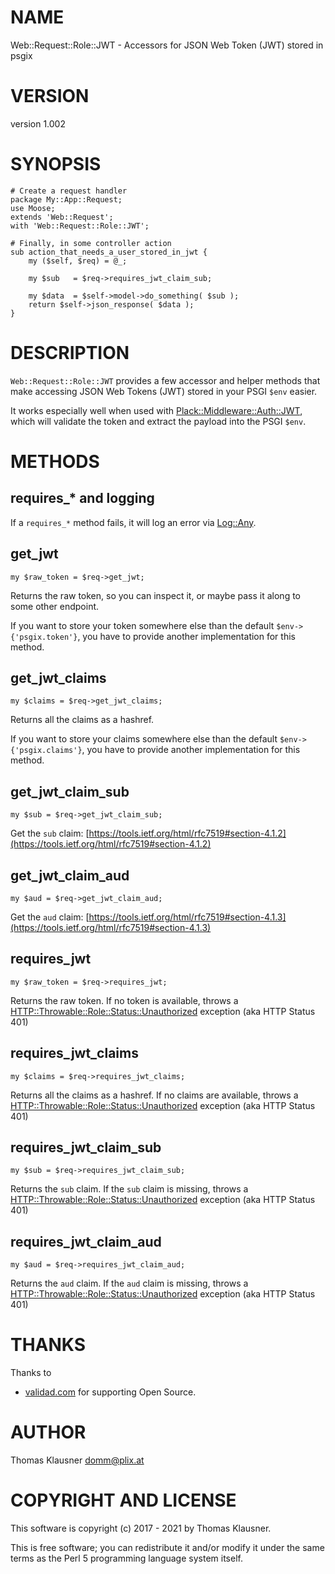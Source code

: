 # NAME

Web::Request::Role::JWT - Accessors for JSON Web Token (JWT) stored in psgix

# VERSION

version 1.002

# SYNOPSIS

    # Create a request handler
    package My::App::Request;
    use Moose;
    extends 'Web::Request';
    with 'Web::Request::Role::JWT';

    # Finally, in some controller action
    sub action_that_needs_a_user_stored_in_jwt {
        my ($self, $req) = @_;

        my $sub   = $req->requires_jwt_claim_sub;

        my $data  = $self->model->do_something( $sub );
        return $self->json_response( $data );
    }

# DESCRIPTION

`Web::Request::Role::JWT` provides a few accessor and helper methods
that make accessing JSON Web Tokens (JWT) stored in your PSGI `$env`
easier.

It works especially well when used with
[Plack::Middleware::Auth::JWT](https://metacpan.org/pod/Plack%3A%3AMiddleware%3A%3AAuth%3A%3AJWT), which will validate the token and
extract the payload into the PSGI `$env`.

# METHODS

## requires\_\* and logging

If a `requires_*` method fails, it will log an error via [Log::Any](https://metacpan.org/pod/Log%3A%3AAny).

## get\_jwt

    my $raw_token = $req->get_jwt;

Returns the raw token, so you can inspect it, or maybe pass it along to some other endpoint.

If you want to store your token somewhere else than the default `$env->{'psgix.token'}`, you have to provide another implementation
for this method.

## get\_jwt\_claims

    my $claims = $req->get_jwt_claims;

Returns all the claims as a hashref.

If you want to store your claims somewhere else than the default `$env->{'psgix.claims'}`, you have to provide another implementation
for this method.

## get\_jwt\_claim\_sub

    my $sub = $req->get_jwt_claim_sub;

Get the `sub` claim: [https://tools.ietf.org/html/rfc7519#section-4.1.2](https://tools.ietf.org/html/rfc7519#section-4.1.2)

## get\_jwt\_claim\_aud

    my $aud = $req->get_jwt_claim_aud;

Get the `aud` claim: [https://tools.ietf.org/html/rfc7519#section-4.1.3](https://tools.ietf.org/html/rfc7519#section-4.1.3)

## requires\_jwt

    my $raw_token = $req->requires_jwt;

Returns the raw token. If no token is available, throws a [HTTP::Throwable::Role::Status::Unauthorized](https://metacpan.org/pod/HTTP%3A%3AThrowable%3A%3ARole%3A%3AStatus%3A%3AUnauthorized) exception (aka HTTP Status 401)

## requires\_jwt\_claims

    my $claims = $req->requires_jwt_claims;

Returns all the claims as a hashref. If no claims are available, throws a [HTTP::Throwable::Role::Status::Unauthorized](https://metacpan.org/pod/HTTP%3A%3AThrowable%3A%3ARole%3A%3AStatus%3A%3AUnauthorized) exception (aka HTTP Status 401)

## requires\_jwt\_claim\_sub

    my $sub = $req->requires_jwt_claim_sub;

Returns the `sub` claim. If the `sub` claim is missing, throws a [HTTP::Throwable::Role::Status::Unauthorized](https://metacpan.org/pod/HTTP%3A%3AThrowable%3A%3ARole%3A%3AStatus%3A%3AUnauthorized) exception (aka HTTP Status 401)

## requires\_jwt\_claim\_aud

    my $aud = $req->requires_jwt_claim_aud;

Returns the `aud` claim. If the `aud` claim is missing, throws a [HTTP::Throwable::Role::Status::Unauthorized](https://metacpan.org/pod/HTTP%3A%3AThrowable%3A%3ARole%3A%3AStatus%3A%3AUnauthorized) exception (aka HTTP Status 401)

# THANKS

Thanks to

- [validad.com](https://www.validad.com/) for supporting Open Source.

# AUTHOR

Thomas Klausner <domm@plix.at>

# COPYRIGHT AND LICENSE

This software is copyright (c) 2017 - 2021 by Thomas Klausner.

This is free software; you can redistribute it and/or modify it under
the same terms as the Perl 5 programming language system itself.
